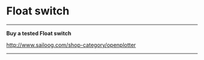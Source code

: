 # Float switch



---

**Buy a tested Float switch**

http://www.sailoog.com/shop-category/openplotter

---